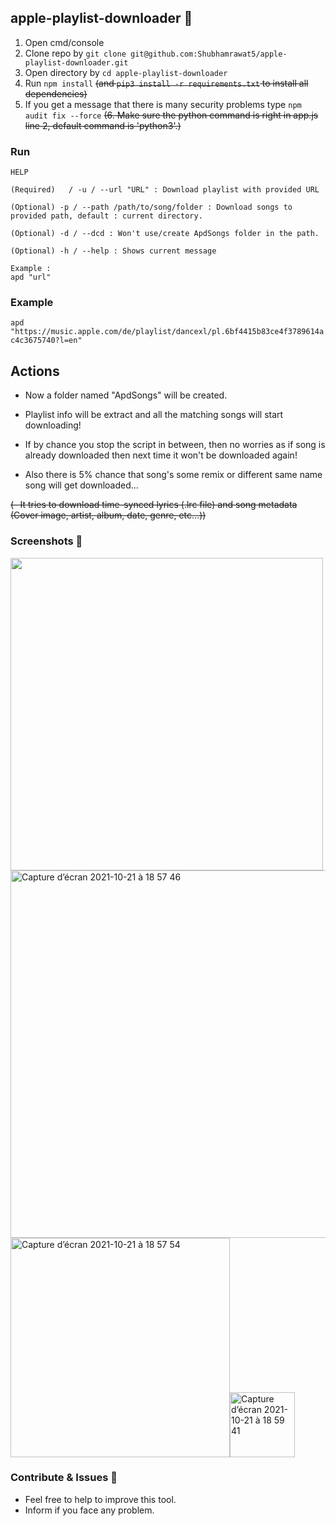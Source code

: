 ## apple-playlist-downloader 🎵

1. Open cmd/console
2. Clone repo by `git clone git@github.com:Shubhamrawat5/apple-playlist-downloader.git`
3. Open directory by `cd apple-playlist-downloader`
4. Run `npm install` ~~(and `pip3 install -r requirements.txt` to install all dependencies)~~
5. If you get a message that there is many security problems type `npm audit fix --force` 
~~(6. Make sure the python command is right in app.js line 2, default command is 'python3'.)~~
### Run
```
HELP 

(Required)   / -u / --url "URL" : Download playlist with provided URL

(Optional) -p / --path /path/to/song/folder : Download songs to provided path, default : current directory.

(Optional) -d / --dcd : Won't use/create ApdSongs folder in the path.

(Optional) -h / --help : Shows current message

Example :
apd "url"
```
### Example 

`apd "https://music.apple.com/de/playlist/dancexl/pl.6bf4415b83ce4f3789614ac4c3675740?l=en" `

## Actions

- Now a folder named "ApdSongs" will be created.

- Playlist info will be extract and all the matching songs will start downloading!

- If by chance you stop the script in between, then no worries as if song is already downloaded then next time it won't be downloaded again!

- Also there is 5% chance that song's some remix or different same name song will get downloaded...

~~(- It tries to download time-synced lyrics (.lrc file) and song metadata (Cover image, artist, album, date, genre, etc...))~~

### Screenshots 🚀

<img src = "https://i.ibb.co/jGkBFN6/aaaa.png" width="500"/>
<img width="588" alt="Capture d’écran 2021-10-21 à 18 57 46" src="https://user-images.githubusercontent.com/44288655/138323432-b65f9454-ad11-4a0f-be08-4c6021ae9192.png">
<img width="351" alt="Capture d’écran 2021-10-21 à 18 57 54" src="https://user-images.githubusercontent.com/44288655/138323447-54e455f2-c7d6-4f4c-b6f8-357eadc9b7e7.png"><img width="104" alt="Capture d’écran 2021-10-21 à 18 59 41" src="https://user-images.githubusercontent.com/44288655/138323663-273786da-b16d-485b-9cbf-94836baa53f2.png">


### Contribute & Issues 🚀

- Feel free to help to improve this tool.
- Inform if you face any problem.
